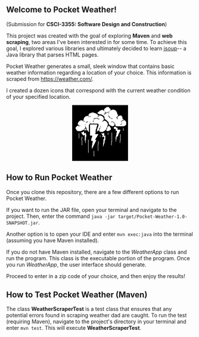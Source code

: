## Welcome to Pocket Weather!
(Submission for **CSCI-3355: Software Design and Construction**)

This project was created with the goal of exploring **Maven** and **web scraping**, two areas I've been interested in for some time.
To achieve this goal, I explored various libraries and ultimately decided to learn [jsoup](https://jsoup.org/)-- a Java library that parses HTML pages.

Pocket Weather generates a small, sleek window that contains basic weather information regarding a location of your choice. This information is scraped
from https://weather.com/.

I created a dozen icons that correspond with the current weather condition of your specified location.

<p align="center">
  <img src="https://raw.githubusercontent.com/ashfrazer/Pocket-Weather/master/src/main/resources/imgs/lightning.png" alt="Lightning" />
</p>

## How to Run Pocket Weather
Once you clone this repository, there are a few different options to run Pocket Weather.

If you want to run the JAR file, open your terminal and navigate to the project. Then, enter the command `java -jar target/Pocket-Weather-1.0-SNAPSHOT.jar`.

Another option is to open your IDE and enter `mvn exec:java` into the terminal (assuming you have Maven installed). 

If you do not have Maven installed, navigate to the *WeatherApp* class and run the program. This class is the executable portion of the program. Once you run 
*WeatherApp*, the user interface should generate. 

Proceed to enter in a zip code of your choice, and then enjoy the results!

## How to Test Pocket Weather (Maven)
The class **WeatherScraperTest** is a test class that ensures that any potential errors found in scraping weather dad are caught. To run the test (requiring Maven), navigate to the project's directory in your terminal and enter `mvn test`. This will execute **WeatherScraperTest**.
